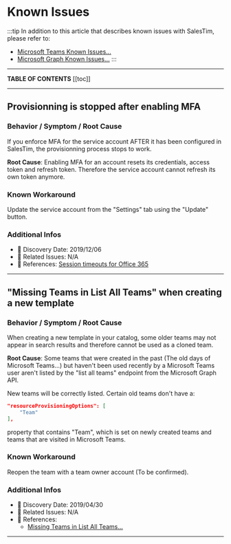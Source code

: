 # Known Issues
<Classification label="public" />

:::tip
In addition to this article that describes known issues with SalesTim, please refer to:
* [Microsoft Teams Known Issues...](https://docs.microsoft.com/en-us/microsoftteams/known-issues)
* [Microsoft Graph Known Issues...](https://docs.microsoft.com/en-us/graph/known-issues)
:::

---

**TABLE OF CONTENTS**
[[toc]]

---

## Provisionning is stopped after enabling MFA

### Behavior / Symptom / Root Cause
If you enforce MFA for the service account AFTER it has been configured in SalesTim, the provisionning process stops to work.

**Root Cause**: Enabling MFA for an account resets its credentials, access token and refresh token. Therefore the service account cannot refresh its own token anymore.

### Known Workaround
Update the service account from the "Settings" tab using the "Update" button.

### Additional Infos
* 📅 Discovery Date: 2019/12/06
* 🚦 Related Issues: N/A
* 📑 References: [Session timeouts for Office 365](https://docs.microsoft.com/en-us/office365/enterprise/session-timeouts)

***

## "Missing Teams in List All Teams" when creating a new template

### Behavior / Symptom / Root Cause
When creating a new template in your catalog, some older teams may not appear in search results and therefore cannot be used as a cloned team.

**Root Cause**: Some teams that were created in the past (The old days of Microsoft Teams...) but haven't been used recently by a Microsoft Teams user aren't listed by the "list all teams" endpoint from the Microsoft Graph API.

New teams will be correctly listed.
Certain old teams don't have a:
```json
"resourceProvisioningOptions": [
    "Team"
],
```
property that contains "Team", which is set on newly created teams and teams that are visited in Microsoft Teams.

### Known Workaround
Reopen the team with a team owner account (To be confirmed).

### Additional Infos
* 📅 Discovery Date: 2019/04/30
* 🚦 Related Issues: N/A
* 📑 References:
  * [Missing Teams in List All Teams...](https://docs.microsoft.com/en-us/graph/known-issues#missing-teams-in-list-all-teams)

***

